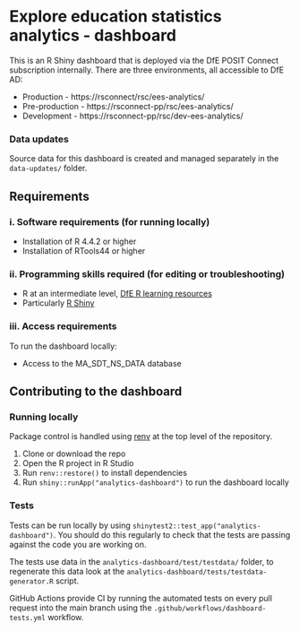# Explore education statistics analytics - dashboard

This is an R Shiny dashboard that is deployed via the DfE POSIT Connect subscription internally. There are three environments, all accessible to DfE AD:

* Production - https://rsconnect/rsc/ees-analytics/
* Pre-production - https://rsconnect-pp/rsc/ees-analytics/
* Development - https://rsconnect-pp/rsc/dev-ees-analytics/

### Data updates

Source data for this dashboard is created and managed separately in the `data-updates/` folder.

## Requirements

### i. Software requirements (for running locally)

- Installation of R 4.4.2 or higher
- Installation of RTools44 or higher

### ii. Programming skills required (for editing or troubleshooting)

- R at an intermediate level, [DfE R learning resources](https://dfe-analytical-services.github.io/analysts-guide/learning-development/r.html)
- Particularly [R Shiny](https://shiny.rstudio.com/)

### iii. Access requirements

To run the dashboard locally:
- Access to the MA_SDT_NS_DATA database

## Contributing to the dashboard

### Running locally

Package control is handled using [renv](https://rstudio.github.io/renv/articles/renv.html) at the top level of the repository.

1. Clone or download the repo
2. Open the R project in R Studio
3. Run `renv::restore()` to install dependencies
4. Run `shiny::runApp("analytics-dashboard")` to run the dashboard locally

### Tests

Tests can be run locally by using `shinytest2::test_app("analytics-dashboard")`. You should do this regularly to check that the tests are passing against the code you are working on.

The tests use data in the `analytics-dashboard/test/testdata/` folder, to regenerate this data look at the `analytics-dashboard/tests/testdata-generator.R` script.

GitHub Actions provide CI by running the automated tests on every pull request into the main branch using the `.github/workflows/dashboard-tests.yml` workflow.
